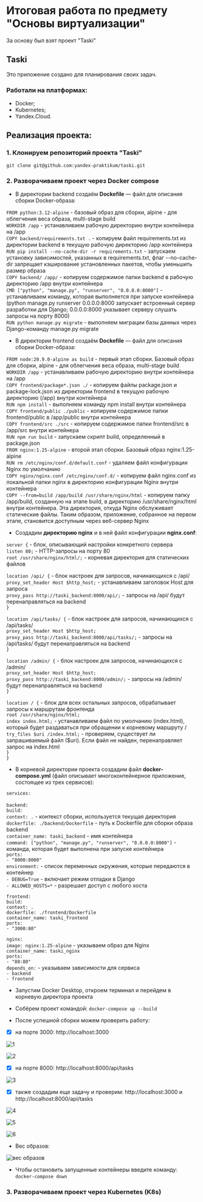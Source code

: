 # Итоговая работа по предмету<br /> "Основы виртуализации" 
За основу был взят проект "Taski" 
## Taski
Это приложение создано для планирования своих задач.

### Работали на платформах:
* Docker;
* Kubernetes;
* Yandex.Cloud.

## Реализация проекта:

### 1. Клонируем репозиторий проекта "Taski" 

``` git clone git@github.com:yandex-praktikum/taski.git ```

### 2. Разворачиваем проект через Docker compose

* В директории backend создаём **Dockefile** — файл для описания сборки Docker-образа:<br />

``` FROM python:3.12-alpine ``` - базовый образ для сборки, аlpine - для облегчения веса образа, multi-stage build<br />
``` WORKDIR /app ``` - устанавливаем рабочую директорию внутри контейнера на /app<br />
``` COPY backend/requirements.txt . ``` - копируем файл requirements.txt из директории backend в текущую рабочую директорию /app контейнера<br />
``` RUN pip install --no-cache-dir -r requirements.txt ``` - запускаем установку зависимостей, указанных в requirements.txt, флаг --no-cache-dir запрещает кэширование установленных пакетов, чтобы уменьшить размер образа<br />
``` COPY backend/ /app/ ``` - копируем содержимое папки backend в рабочую директорию /app внутри контейнера<br />
``` CMD ["python", "manage.py", "runserver", "0.0.0.0:8000"] ``` - устанавливаем команду, которая выполняется при запуске контейнера (python manage.py runserver 0.0.0.0:8000 запускает встроенный сервер разработки для Django; 0.0.0.0:8000 указывает серверу слушать запросы на порту 8000)<br />
``` RUN python manage.py migrate ``` - выполняем миграции базы данных через Django-команду manage.py migrate<br />


* В директории frontend создаём **Dockefile** — файл для описания сборки Docker-образа:<br />

``` FROM node:20.9.0-alpine as build ``` - первый этап сборки. Базовый образ для сборки, аlpine - для облегчения веса образа, multi-stage build<br />
``` WORKDIR /app ``` - устанавливаем рабочую директорию внутри контейнера на /app<br />
``` COPY frontend/package*.json ./ ``` - копируем файлы package.json и package-lock.json из директории frontend в текущую рабочую директорию (/app) внутри контейнера<br />
``` RUN npm install ``` - выполняем команду npm install внутри контейнера<br />
``` COPY frontend/public ./public ``` - копируем содержимое папки frontend/public в /app/public внутри контейнера<br />
``` COPY frontend/src ./src ``` - копируем содержимое папки frontend/src в /app/src внутри контейнера<br />
``` RUN npm run build ``` - запускаем скрипт build, определенный в package.json<br />
``` FROM nginx:1.25-alpine ``` - второй этап сборки. Базовый образ nginx:1.25-alpine<br />
``` RUN rm /etc/nginx/conf.d/default.conf ``` - удаляем файл конфигурации Nginx по умолчанию<br />
``` COPY nginx/nginx.conf /etc/nginx/conf.d/ ``` - копируем файл nginx.conf из локальной папки nginx в директорию конфигурации Nginx внутри контейнера<br />
``` COPY --from=build /app/build /usr/share/nginx/html ``` - копируем папку /app/build, созданную на этапе build, в директорию /usr/share/nginx/html внутри контейнера. Эта директория, откуда Nginx обслуживает статические файлы. Таким образом, приложение, собранное на первом этапе, становится доступным через веб-сервер Nginx<br /> 


* Создадим **директорию nginx** и в ней файл конфигурации **nginx.conf**:<br />

``` server { ``` - блок, описывающий настройки конкретного сервера<br />
  ``` listen 80; ``` - HTTP-запросы на порту 80<br />
  ``` root /usr/share/nginx/html/; ``` - корневая директория для статических файлов<br />
  
  ``` location /api/ { ``` - блок настроек для запросов, начинающихся с /api/<br />
    ``` proxy_set_header Host $http_host; ``` - устанавливаем заголовок Host для запроса<br />
    ``` proxy_pass http://taski_backend:8000/api/; ``` - запросы на /api/ будут перенаправляться на backend<br />
  ``` } ```<br />
  
  ``` location /api/tasks/ { ``` - блок настроек для запросов, начинающихся с /api/tasks/<br />
    ``` proxy_set_header Host $http_host; ```<br />
    ``` proxy_pass http://taski_backend:8000/api/tasks/; ``` - запросы на /api/tasks/ будут перенаправляться на backend<br />
  ``` } ```<br />
  
  ``` location /admin/ { ``` - блок настроек для запросов, начинающихся с /admin/<br />
    ``` proxy_set_header Host $http_host; ```<br />
    ``` proxy_pass http://taski_backend:8000/admin/; ``` - запросы на /admin/ будут перенаправляться на backend<br />
  ``` } ```<br />
  
  ``` location / { ``` - блок для всех остальных запросов, обрабатывает запросы к маршрутам фронтенда<br />
    ``` root /usr/share/nginx/html; ``` <br />
    ``` index index.html; ``` - устанавливаем файл по умолчанию (index.html), который будет раздаваться при обращении к корневому маршруту /<br />
    ``` try_files $uri /index.html; ``` - проверяем, существует ли запрашиваемый файл ($uri). Если файл не найден, перенаправляет запрос на index.html<br />
  ``` } ```<br />
``` } ```<br />


* В корневой директории проекта создадим файл **docker-compose.yml** (файл описывает многоконтейнерное приложение, состоящее из трех сервисов):<br />

``` services: ```<br />  
  ``` backend: ```<br />
    ``` build: ```<br />
      ``` context: . ``` - контекст сборки, используется текущая директория<br />
      ``` dockerfile: ./backend/Dockerfile ``` - путь к Dockerfile для сборки образа backend<br />
    ``` container_name: taski_backend ``` - имя контейнера<br />
    ``` command: ["python", "manage.py", "runserver", "0.0.0.0:8000"] ``` - команда, которая будет выполнена при запуске контейнера<br />
    ``` ports: ```<br />
      ``` - "8000:8000" ```<br />
    ``` environment: ``` - список переменных окружения, которые передаются в контейнер<br />
      ``` - DEBUG=True ``` - включает режим отладки в Django<br />
      ``` - ALLOWED_HOSTS=* ``` - разрешает доступ с любого хоста<br />

  ``` frontend: ```<br />
    ``` build: ```<br />
      ``` context: . ```<br />
      ``` dockerfile: ./frontend/Dockerfile ``` <br />
    ``` container_name: taski_frontend ```<br />
    ``` ports: ```<br />
      ``` - "3000:80" ```<br />

  ``` nginx: ```<br />
    ``` image: nginx:1.25-alpine ``` - указываем образ для Nginx<br />
    ``` container_name: taski_nginx ```<br />
    ``` ports: ```<br />
      ``` - "80:80" ```<br />
    ``` depends_on: ``` - указываем зависимости для сервиса<br />
      ``` - backend ```<br />
      ``` - frontend ```<br />

* Запустим Docker Desktop, откроем терминал и перейдем в корневую директора проекта

* Собёрем проект командой: ` docker-compose up --build `

* После успешной сборки можем проверить работу:

- [x] на порте 3000: http://localhost:3000

![1](https://github.com/FallenAngelllll/project-taski/blob/main/image/docker%20compose/1.png?raw=true)

![2](https://github.com/FallenAngelllll/project-taski/blob/main/image/docker%20compose/2.png?raw=true)

- [x] на порте 8000: http://localhost:8000/api/tasks

![3](https://github.com/FallenAngelllll/project-taski/blob/main/image/docker%20compose/3.png?raw=true)

- [x] также создадим еще задачу и проверим: http://localhost:3000 и http://localhost:8000/api/tasks

![4](https://github.com/FallenAngelllll/project-taski/blob/main/image/docker%20compose/4.png?raw=true)

![5](https://github.com/FallenAngelllll/project-taski/blob/main/image/docker%20compose/5.png?raw=true)

![6](https://github.com/FallenAngelllll/project-taski/blob/main/image/docker%20compose/6.png?raw=true)

* Вес образов:

![вес образов](https://github.com/FallenAngelllll/project-taski/blob/main/image/docker%20compose/%D0%B2%D0%B5%D1%81%20%D0%BE%D0%B1%D1%80%D0%B0%D0%B7%D0%BE%D0%B2.png?raw=true)

* Чтобы остановить запущенные контейнеры введите команду: ` docker-compose down `

### 3. Разворачиваем проект через Kubernetes (K8s)


